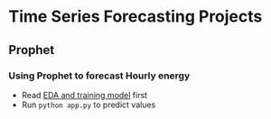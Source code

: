 # Time Series Forecasting Projects
## Prophet
### Using Prophet to forecast Hourly energy 
- Read [EDA and training model](TimeSeriesForcasting/Prophet/prophet.ipynb) first
- Run 
```python app.py``` to predict values